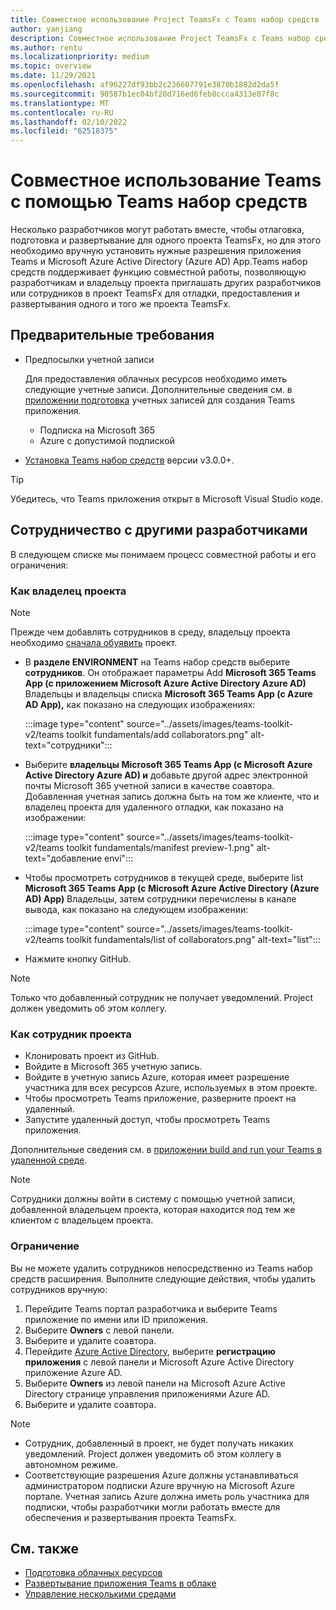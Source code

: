 ```yaml
---
title: Совместное использование Project TeamsFx с Teams набор средств
author: yanjiang
description: Совместное использование Project TeamsFx с Teams набор средств
ms.author: rentu
ms.localizationpriority: medium
ms.topic: overview
ms.date: 11/29/2021
ms.openlocfilehash: af96227df93bb2c236607791e3870b1882d2da5f
ms.sourcegitcommit: 90587b1ec04bf20d716ed6feb8ccca4313e87f8c
ms.translationtype: MT
ms.contentlocale: ru-RU
ms.lasthandoff: 02/10/2022
ms.locfileid: "62518375"
---
```

# <a name="collaborate-on-teams-project-using-teams-toolkit"></a>Совместное использование Teams с помощью Teams набор средств

Несколько разработчиков могут работать вместе, чтобы отлаговка, подготовка и развертывание для одного проекта TeamsFx, но для этого необходимо вручную установить нужные разрешения приложения Teams и Microsoft Azure Active Directory (Azure AD) App.Teams набор средств  поддерживает функцию совместной работы, позволяющую разработчикам и владельцу проекта приглашать других разработчиков или сотрудников в проект TeamsFx для отладки, предоставления и развертывания одного и того же проекта TeamsFx.

## <a name="prerequisites"></a>Предварительные требования

* Предпосылки учетной записи

    Для предоставления облачных ресурсов необходимо иметь следующие учетные записи. Дополнительные сведения см. в [приложении подготовка](accounts.md) учетных записей для создания Teams приложения.

  * Подписка на Microsoft 365
  * Azure с допустимой подпиской

* [Установка Teams набор средств](https://marketplace.visualstudio.com/items?itemName=TeamsDevApp.ms-teams-vscode-extension) версии v3.0.0+.

> [!TIP]
> Убедитесь, что Teams приложения открыт в Microsoft Visual Studio коде.

## <a name="collaborate-with-other-developers"></a>Сотрудничество с другими разработчиками

В следующем списке мы понимаем процесс совместной работы и его ограничения:

### <a name="as-project-owner"></a>Как владелец проекта

> [!NOTE]
> Прежде чем добавлять сотрудников в среду, владельцу проекта необходимо [сначала обуявить](provision.md) проект.

* В **разделе ENVIRONMENT** на Teams набор средств выберите **сотрудников**. Он отображает параметры Add **Microsoft 365 Teams App (с приложением Microsoft Azure Active Directory Azure AD)** Владельцы и владельцы списка **Microsoft 365 Teams App (с Azure AD App),** как показано на следующих изображениях:

  :::image type="content" source="../assets/images/teams-toolkit-v2/teams toolkit fundamentals/add collaborators.png" alt-text="сотрудники":::

* Выберите **владельцы Microsoft 365 Teams App (с Microsoft Azure Active Directory Azure AD) и** добавьте другой адрес электронной почты Microsoft 365 учетной записи в качестве соавтора. Добавленная учетная запись должна быть на том же клиенте, что и владелец проекта для удаленного отладки, как показано на изображении:

  :::image type="content" source="../assets/images/teams-toolkit-v2/teams toolkit fundamentals/manifest preview-1.png" alt-text="добавление envi":::

* Чтобы просмотреть сотрудников в текущей среде, выберите list **Microsoft 365 Teams App (с Microsoft Azure Active Directory (Azure AD) App)** Владельцы, затем сотрудники перечислены в канале вывода, как показано на следующем изображении:

  :::image type="content" source="../assets/images/teams-toolkit-v2/teams toolkit fundamentals/list of collaborators.png" alt-text="list":::

* Нажмите кнопку GitHub.

> [!NOTE]
> Только что добавленный сотрудник не получает уведомлений. Project должен уведомить об этом коллегу.

### <a name="as-project-collaborator"></a>Как сотрудник проекта

* Клонировать проект из GitHub.
* Войдите в Microsoft 365 учетную запись.
* Войдите в учетную запись Azure, которая имеет разрешение участника для всех ресурсов Azure, используемых в этом проекте.
* Чтобы просмотреть Teams приложение, разверните проект на удаленный.
* Запустите удаленный доступ, чтобы просмотреть Teams приложения.

Дополнительные сведения см. в [приложении build and run your Teams в удаленной среде](/microsoftteams/platform/sbs-gs-javascript?tabs=vscode%2Cvsc%2Cviscode%2Cvcode&tutorial-step=3&branch).

> [!NOTE]
> Сотрудники должны войти в систему с помощью учетной записи, добавленной владельцем проекта, которая находится под тем же клиентом с владельцем проекта.

### <a name="limitation"></a>Ограничение

Вы не можете удалить сотрудников непосредственно из Teams набор средств расширения. Выполните следующие действия, чтобы удалить сотрудников вручную:

  1. Перейдите Teams портал разработчика и выберите Teams приложение по имени или ID приложения.
  2. Выберите **Owners** с левой панели.
  3. Выберите и удалите соавтора.
  4. Перейдите [Azure Active Directory](https://ms.portal.azure.com/#blade/Microsoft_AAD_IAM/ActiveDirectoryMenuBlade/RegisteredApps), выберите **регистрацию приложения** с левой панели и Microsoft Azure Active Directory приложение Azure AD.
  5. Выберите **Owners** из левой панели на Microsoft Azure Active Directory странице управления приложениями Azure AD.
  6. Выберите и удалите соавтора.

> [!NOTE]
> * Сотрудник, добавленный в проект, не будет получать никаких уведомлений. Project должен уведомить об этом коллегу в автономном режиме.
> * Соответствующие разрешения Azure должны устанавливаться администратором подписки Azure вручную на Microsoft Azure портале. Учетная запись Azure должна иметь роль участника для подписки, чтобы разработчики могли работать вместе для обеспечения и развертывания проекта TeamsFx.

## <a name="see-also"></a>См. также

* [Подготовка облачных ресурсов](provision.md)
* [Развертывание приложения Teams в облаке](deploy.md)
* [Управление несколькими средами](TeamsFx-multi-env.md)
